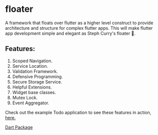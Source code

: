 # floater

A framework that floats over flutter as a higher level construct to provide architecture and structure for complex flutter apps.
This will make flutter app development simple and elegant as Steph Curry's floater 🏀.

## Features: 
1. Scoped Navigation.
2. Service Location.
3. Validation Framework.
4. Defensive Programming. 
5. Secure Storage Service. 
6. Helpful Extensions.
7. Widget base classes.
8. Mutex Lock.
9. Event Aggregator.


Check out the example Todo application to see these features in action, [here.](./example/lib/main.dart) 

[Dart Package](https://pub.dev/packages/floater)
